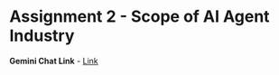 # Assignment 2 - Scope of AI Agent Industry
**Gemini Chat Link** - [Link](https://g.co/gemini/share/e754aabecbaf)

